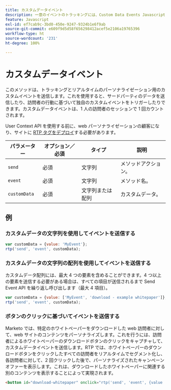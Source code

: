 ```yaml
---
title: カスタムデータイベント
description: 一意のイベントのトラッキングには、Custom Data Events Javascript API を使用します。
feature: Javascript
exl-id: ef7cab9c-3bd0-450e-9247-9324b1e6f9ab
source-git-commit: e609f9d5d58f656298412acef5e2106a19765396
workflow-type: ht
source-wordcount: '231'
ht-degree: 100%

---
```


# カスタムデータイベント

このメソッドは、トラッキングとリアルタイムのパーソナライゼーション用のカスタムイベントを送信します。これを使用すると、サードパーティのデータを送信したり、訪問者の行動に基づいて独自のカスタムイベントをトリガーしたりできます。カスタムデータイベントは、1 人の訪問者のセッションで 1 回カウントされます。

User Context API を使用する前に、web パーソナライゼーションの顧客になり、サイトに [RTP タグをデプロイ](https://experienceleague.adobe.com/ja/docs/marketo/using/product-docs/web-personalization/rtp-tag-implementation/deploy-the-rtp-javascript)する必要があります。

| パラメーター | オプション／必須 | タイプ | 説明 |
|---|---|---|---|
| `send` | 必須 | 文字列 | メソッドアクション。 |
| `event` | 必須 | 文字列 | メソッド名。 |
| `customData` | 必須 | 文字列または配列 | カスタムデータ。 |

## 例

### カスタムデータの文字列を使用してイベントを送信する

```javascript
var customData = {value: 'MyEvent'};
rtp('send', 'event', customData);
```

### カスタムデータの文字列の配列を使用してイベントを送信する

カスタムデータ配列には、最大 4 つの要素を含めることができます。4 つ以上の要素を送信する必要がある場合は、すべての項目が送信されるまで Send Event API を繰り返し呼び出します（最大 4 項目）。

```javascript
var customData = {value: ['MyEvent', 'download - example whitepaper']};
rtp('send', 'event', customData);
```

### ボタンのクリックに基づいてイベントを送信する

Marketo では、特定のホワイトペーパーをダウンロードした web 訪問者に対して、web サイトのコンテンツをパーソナライズします。これを行うには、訪問者によるホワイトペーパーのダウンロードボタンのクリックをキャプチャして、カスタムデータイベントを送信します。RTP では、ホワイトペーパーのダウンロードボタンをクリックしたすべての訪問者をリアルタイムでセグメント化し、各訪問者に対して、2 回クリックした後で、パーソナライズされたキャンペーンオファーを表示します。これは、ダウンロードしたホワイトペーパーに関連する別のコンテンツを表示することによって実現されます。

```html
<button id="download-whitepaper" onclick="rtp('send', 'event', {value :'download - example whitepaper'})">Download</button>
```
